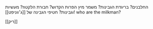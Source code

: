 החלבנים?
בריגדת הגבינות?
משמר מיץ הפרות הקדוש?
חבורת הלקטוז?
מעשיות וגבינות?
חטיפי הגבינה של [[ג׳ווניפט]]! 
who are the milkman?



[[ריק]]